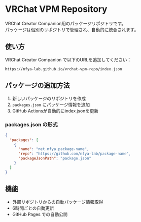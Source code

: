 # VRChat VPM Repository

VRChat Creator Companion用のパッケージリポジトリです。  
パッケージは個別のリポジトリで管理され、自動的に統合されます。

## 使い方

VRChat Creator Companion で以下のURLを追加してください：

```
https://nfya-lab.github.io/vrchat-vpm-repo/index.json
```

## パッケージの追加方法

1. 新しいパッケージのリポジトリを作成
2. `packages.json` にパッケージ情報を追加
3. GitHub Actionsが自動的にindex.jsonを更新

### packages.json の形式

```json
{
  "packages": [
    {
      "name": "net.nfya.package-name",
      "repo": "https://github.com/nfya-lab/package-name",
      "packageJsonPath": "package.json"
    }
  ]
}
```

## 機能

- 外部リポジトリからの自動パッケージ情報取得
- 6時間ごとの自動更新
- GitHub Pages での自動公開